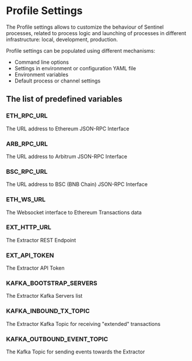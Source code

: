 # Profile Settings

The Profile settings allows to customize the behaviour of Sentinel processes, related to process logic and launching of processes in different infrastructure: local, development, production. 

Profile settings can be populated using different mechanisms:
- Command line options
- Settings in environment or configuration YAML file
- Environment variables
- Default process or channel settings

## The list of predefined variables

### ETH_RPC_URL

The URL address to Ethereum JSON-RPC Interface

### ARB_RPC_URL

The URL address to Arbitrum JSON-RPC Interface

### BSC_RPC_URL

The URL address to BSC (BNB Chain) JSON-RPC Interface

### ETH_WS_URL

The Websocket interface to Ethereum Transactions data

### EXT_HTTP_URL

The Extractor REST Endpoint

### EXT_API_TOKEN

The Extractor API Token

### KAFKA_BOOTSTRAP_SERVERS

The Extractor Kafka Servers list

### KAFKA_INBOUND_TX_TOPIC

The Extractor Kafka Topic for receiving "extended" transactions

### KAFKA_OUTBOUND_EVENT_TOPIC

The Kafka Topic for sending events towards the Extractor


